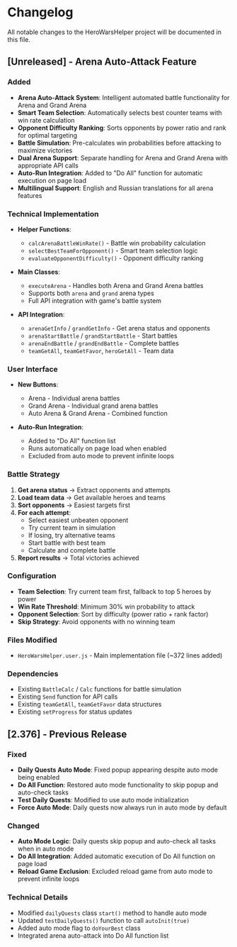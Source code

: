 # Changelog

All notable changes to the HeroWarsHelper project will be documented in this file.

## [Unreleased] - Arena Auto-Attack Feature

### Added
- **Arena Auto-Attack System**: Intelligent automated battle functionality for Arena and Grand Arena
- **Smart Team Selection**: Automatically selects best counter teams with win rate calculation
- **Opponent Difficulty Ranking**: Sorts opponents by power ratio and rank for optimal targeting
- **Battle Simulation**: Pre-calculates win probabilities before attacking to maximize victories
- **Dual Arena Support**: Separate handling for Arena and Grand Arena with appropriate API calls
- **Auto-Run Integration**: Added to "Do All" function for automatic execution on page load
- **Multilingual Support**: English and Russian translations for all arena features

### Technical Implementation
- **Helper Functions**:
  - `calcArenaBattleWinRate()` - Battle win probability calculation
  - `selectBestTeamForOpponent()` - Smart team selection logic
  - `evaluateOpponentDifficulty()` - Opponent difficulty ranking

- **Main Classes**:
  - `executeArena` - Handles both Arena and Grand Arena battles
  - Supports both `arena` and `grand` arena types
  - Full API integration with game's battle system

- **API Integration**:
  - `arenaGetInfo` / `grandGetInfo` - Get arena status and opponents
  - `arenaStartBattle` / `grandStartBattle` - Start battles
  - `arenaEndBattle` / `grandEndBattle` - Complete battles
  - `teamGetAll`, `teamGetFavor`, `heroGetAll` - Team data

### User Interface
- **New Buttons**:
  - Arena - Individual arena battles
  - Grand Arena - Individual grand arena battles
  - Auto Arena & Grand Arena - Combined function

- **Auto-Run Integration**:
  - Added to "Do All" function list
  - Runs automatically on page load when enabled
  - Excluded from auto mode to prevent infinite loops

### Battle Strategy
1. **Get arena status** → Extract opponents and attempts
2. **Load team data** → Get available heroes and teams
3. **Sort opponents** → Easiest targets first
4. **For each attempt**:
   - Select easiest unbeaten opponent
   - Try current team in simulation
   - If losing, try alternative teams
   - Start battle with best team
   - Calculate and complete battle
5. **Report results** → Total victories achieved

### Configuration
- **Team Selection**: Try current team first, fallback to top 5 heroes by power
- **Win Rate Threshold**: Minimum 30% win probability to attack
- **Opponent Selection**: Sort by difficulty (power ratio + rank factor)
- **Skip Strategy**: Avoid opponents with no winning team

### Files Modified
- `HeroWarsHelper.user.js` - Main implementation file (~372 lines added)

### Dependencies
- Existing `BattleCalc` / `Calc` functions for battle simulation
- Existing `Send` function for API calls
- Existing `teamGetAll`, `teamGetFavor` data structures
- Existing `setProgress` for status updates

## [2.376] - Previous Release

### Fixed
- **Daily Quests Auto Mode**: Fixed popup appearing despite auto mode being enabled
- **Do All Function**: Restored auto mode functionality to skip popup and auto-check tasks
- **Test Daily Quests**: Modified to use auto mode initialization
- **Force Auto Mode**: Daily quests now always run in auto mode by default

### Changed
- **Auto Mode Logic**: Daily quests skip popup and auto-check all tasks when in auto mode
- **Do All Integration**: Added automatic execution of Do All function on page load
- **Reload Game Exclusion**: Excluded reload game from auto mode to prevent infinite loops

### Technical Details
- Modified `dailyQuests` class `start()` method to handle auto mode
- Updated `testDailyQuests()` function to call `autoInit(true)`
- Added auto mode flag to `doYourBest` class
- Integrated arena auto-attack into Do All function list
